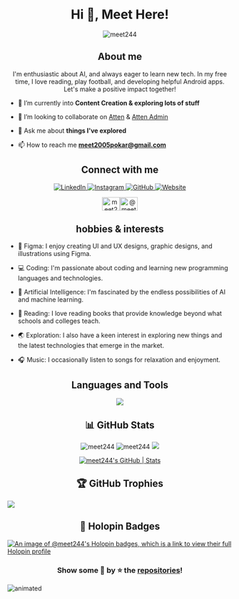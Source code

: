 
<h1  align="center">Hi 👋, Meet Here!</h1>
<p  align="center">  <img  src="https://komarev.com/ghpvc/?username=meet244&label=Profile%20views&color=0e75b6&style=flat"  alt="meet244"  />  </p>

  

<h2  align="center">About me</h2>

<p  align="center">I'm enthusiastic about AI, and always eager to learn new tech. In my free time, I love reading, play football, and developing helpful Android apps. Let's make a positive impact together!</p>

- 🌱 I’m currently into **Content Creation & exploring lots of stuff**

  

- 👯 I’m looking to collaborate on [Atten](https://github.com/meet244/Atten) & [Atten Admin](https://github.com/meet244/Atten_Admin)

  

- 💬 Ask me about **things I've explored**

  

- 📫 How to reach me **meet2005pokar@gmail.com**

  

<h2  align="center">Connect with me</h2>

<p align="center">
  <a href="https://www.linkedin.com/in/meet-patel-90416b226/" target="_blank" rel="noopener noreferrer">
    <img src="https://img.shields.io/badge/-Meet%20Patel-blue?style=for-the-badge&logo=Linkedin&logoColor=white&link=https://www.linkedin.com/in/meet-patel-90416b226/" alt="LinkedIn">
  </a>
  <a href="https://www.instagram.com/meetpatel_2801/" target="_blank" rel="noopener noreferrer">
    <img src="https://img.shields.io/badge/-meetpatel_2801-E4405F?style=for-the-badge&logo=instagram&logoColor=white" alt="Instagram">
  </a>
  <a href="https://github.com/meet244/" target="_blank" rel="noopener noreferrer">
    <img src="https://img.shields.io/badge/-meet244-gray?style=for-the-badge&logo=github&logoColor=white" alt="GitHub">
  </a>
  <a href="https://www.linkedin.com/in/meet-patel-90416b226/" target="_blank" rel="noopener noreferrer">
    <img src="https://img.shields.io/badge/-Meet%20Patel-DB4437?style=for-the-badge&logo=aboutdotme&logoColor=white&link=https://meet244.github.io/meet244/" alt="Website">
  </a>
</p>


<p  align="center">
<a  href="https://www.leetcode.com/meet2005"  target="blank"><img  align="center"  src="https://raw.githubusercontent.com/rahuldkjain/github-profile-readme-generator/master/src/images/icons/Social/leet-code.svg"  alt="meet2005"  height="30"  width="40"  /></a><a  href="=https://www.hackerrank.com/profile/meet2005pokar"  target="blank"><img  align="center"  src="https://raw.githubusercontent.com/rahuldkjain/github-profile-readme-generator/master/src/images/icons/Social/hackerrank.svg"  alt="@meet2005pokar"  height="30"  width="40"  /></a>
</p>

<h2 align="center">hobbies & interests</h2>

  

- 🎨 Figma: I enjoy creating UI and UX designs, graphic designs, and illustrations using Figma.

- 💻 Coding: I'm passionate about coding and learning new programming languages and technologies.

- 🤖 Artificial Intelligence: I'm fascinated by the endless possibilities of AI and machine learning.

- 📖 Reading: I love reading books that provide knowledge beyond what schools and colleges teach.

- 🌏 Exploration: I also have a keen interest in exploring new things and the latest technologies that emerge in the market.

- 🎧 Music: I occasionally listen to songs for relaxation and enjoyment.

<h2 align="center">Languages and Tools</h2>
<p align="center"> 
  <img src="https://skillicons.dev/icons?i=androidstudio,c,cpp,css,discord,figma,firebase,flask,git,github,gradle,html,java,js,kotlin,linux,mongodb,mysql,netlify,nginx,postgres,postman,powershell,pr,py,pytorch,raspberrypi,react,regex,replit,sqlite,selenium,tensorflow,vercel,vscode,visualstudio&perline=9">

<h2 align="center">📊 GitHub Stats</h2>
<div align="center">
  
<img src="https://github-readme-stats.vercel.app/api/top-langs?username=meet244&layout=compact&include_all_commits=true&count_private=true&show_icons=true&line_height=20&title_color=7A7ADB&icon_color=2234AE&text_color=D3D3D3&bg_color=0,000000,130F40" alt="meet244" />

<img src="https://github-readme-stats.vercel.app/api?username=meet244&show_icons=true&line_height=20&title_color=7A7ADB&icon_color=2234AE&text_color=D3D3D3&bg_color=0,000000,130F40&include_all_commits=true&count_private=true" alt="meet244" />

<img src="https://github-readme-streak-stats.herokuapp.com/?user=meet244&border=D3D3D3&sideNums=7A7ADB&background=130F40&stroke=6842DB&currStreakNum=7A7ADB&ring=5B3CDD&fire=D3D351&currStreakLabel=D3D3D3&sideLabels=D3D3D3&dates=A3A3A3" />

[![meet244's GitHub | Stats](https://stats.quine.sh/meet244/github?theme=dark)](https://quine.sh?utm_source=widgets&utm_campaign=meet244)

</div>
  
<h2 align="center">🏆 GitHub Trophies</h2>

![](https://github-profile-trophy.vercel.app/?username=meet244&theme=radical&no-frame=false&no-bg=false&margin-w=4)

<h2 align="center">🔰 Holopin Badges</h2>

[![An image of @meet244's Holopin badges, which is a link to view their full Holopin profile](https://holopin.me/meet244)](https://holopin.io/@meet244)

<h3 align="center">Show some 💖 by ⭐ the <a href="https://github.com/meet244?tab=repositories">repositories</a>!</h3>

<img  src="https://user-images.githubusercontent.com/10498744/210157572-1fca0242-8af2-46a6-bfa3-666ffd40ebde.svg"  alt="animated"  />
